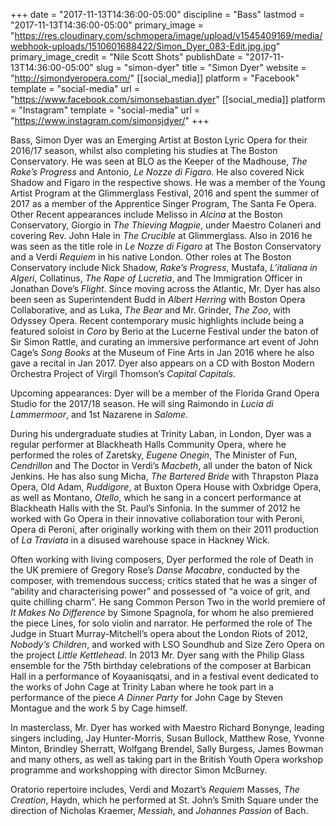 +++
date = "2017-11-13T14:36:00-05:00"
discipline = "Bass"
lastmod = "2017-11-13T14:36:00-05:00"
primary_image = "https://res.cloudinary.com/schmopera/image/upload/v1545409169/media/webhook-uploads/1510601688422/Simon_Dyer_083-Edit.jpg.jpg"
primary_image_credit = "Nile Scott Shots"
publishDate = "2017-11-13T14:36:00-05:00"
slug = "simon-dyer"
title = "Simon Dyer"
website = "http://simondyeropera.com/"
[[social_media]]
platform = "Facebook"
template = "social-media"
url = "https://www.facebook.com/simonsebastian.dyer"
[[social_media]]
platform = "Instagram"
template = "social-media"
url = "https://www.instagram.com/simonsjdyer/"
+++

Bass, Simon Dyer was an Emerging Artist at Boston Lyric Opera for their 2016/17 season, whilst also completing his studies at The Boston Conservatory. He was seen at BLO as the Keeper of the Madhouse, *The Rake’s Progress* and Antonio, *Le Nozze di Figaro*. He also covered Nick Shadow and Figaro in the respective shows.  He was a member of the Young Artist Program at the Glimmerglass Festival, 2016 and spent the summer of 2017 as a member of the Apprentice Singer Program, The Santa Fe Opera.  Other Recent appearances include Melisso in *Alcina* at the Boston Conservatory, Giorgio in *The Thieving Magpie*, under Maestro Colaneri and covering Rev. John Hale in *The Crucible* at Glimmerglass. Also in 2016 he was seen as the title role in *Le Nozze di Figaro* at The Boston Conservatory and a Verdi *Requiem* in his native London. Other roles at The Boston Conservatory include Nick Shadow, *Rake’s Progress*, Mustafa, *L’italiana in Algeri*, Collatinus, *The Rape of Lucretia*, and The Immigration Officer in Jonathan Dove’s *Flight*. Since moving across the Atlantic, Mr. Dyer has also been seen as Superintendent Budd in *Albert Herring* with Boston Opera Collaborative, and as Luka, *The Bear* and Mr. Grinder, *The Zoo*, with Odyssey Opera. Recent contemporary music highlights include being a featured soloist in *Coro* by Berio at the Lucerne Festival under the baton of Sir Simon Rattle, and curating an immersive performance art event of John Cage’s *Song Books* at the Museum of Fine Arts in Jan 2016 where he also gave a recital in Jan 2017. Dyer also appears on a CD with Boston Modern Orchestra Project of Virgil Thomson’s *Capital Capitals*. 

Upcoming appearances:  Dyer will be a member of the Florida Grand Opera Studio for the 2017/18 season. He will sing Raimondo in *Lucia di Lammermoor*, and 1st Nazarene in *Salome*. 

During his undergraduate studies at Trinity Laban, in London, Dyer was a regular performer at Blackheath Halls Community Opera, where he performed the roles of Zaretsky, *Eugene Onegin*, The Minister of Fun, *Cendrillon* and The Doctor in Verdi’s *Macbeth*, all under the baton of Nick Jenkins. He has also sung Micha, *The Bartered Bride* with Thrapston Plaza Opera, Old Adam, *Ruddigore*, at Buxton Opera House with Oxbridge Opera, as well as Montano, *Otello*, which he sang in a concert performance at Blackheath Halls with the St. Paul’s Sinfonia. In the summer of 2012 he worked with Go Opera in their innovative collaboration tour with Peroni, Opera di Peroni, after originally working with them on their 2011 production of *La Traviata* in a disused warehouse space in Hackney Wick.

Often working with living composers, Dyer performed the role of Death in the UK premiere of Gregory Rose’s *Danse Macabre*, conducted by the composer, with tremendous success; critics stated that he was a singer of “ability and characterising power” and possessed of “a voice of grit, and quite chilling charm”. He sang Common Person Two in the world premiere of *It Makes No Difference* by Simone Spagnola, for whom he also premiered the piece Lines, for solo violin and narrator. He performed the role of The Judge in Stuart Murray-Mitchell’s opera about the London Riots of 2012, *Nobody’s Children*, and worked with LSO Soundhub and Size Zero Opera on the project *Little Kettlehead*. In 2013 Mr. Dyer sang with the Philip Glass ensemble for the 75th birthday celebrations of the composer at Barbican Hall in a performance of Koyaanisqatsi, and in a festival event dedicated to the works of John Cage at Trinity Laban where he took part in a performance of the piece *A Dinner Party* for John Cage by Steven Montague and the work 5 by Cage himself.

In masterclass, Mr. Dyer has worked with Maestro Richard Bonynge, leading singers including, Jay Hunter-Morris, Susan Bullock, Matthew Rose, Yvonne Minton, Brindley Sherratt, Wolfgang Brendel, Sally Burgess, James Bowman and many others, as well as taking part in the British Youth Opera workshop programme and workshopping with director Simon McBurney.

Oratorio repertoire includes, Verdi and Mozart’s *Requiem* Masses, *The Creation*, Haydn, which he performed at St. John’s Smith Square under the direction of Nicholas Kraemer, *Messiah*, and *Johannes Passion* of Bach.
